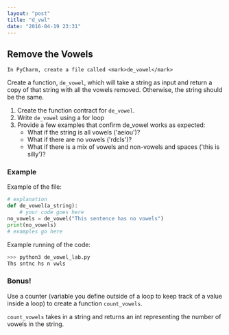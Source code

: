 ```yaml
---
layout: "post"
title: "d_vwl"
date: "2016-04-19 23:31"
---
```


## Remove the Vowels

`In PyCharm, create a file called <mark>de_vowel</mark>`

Create a function, `de_vowel`, which will take a string as input and return a copy of that string with all the vowels removed. Otherwise, the string should be the same.

1. Create the function contract for `de_vowel`.
2. Write `de_vowel` using a for loop
3. Provide a few examples that confirm de_vowel works as expected:
	* What if the string is all vowels ('aeiou')?
	* What if there are no vowels ('rdcls')?
	* What if there is a mix of vowels and non-vowels and spaces ('this is silly')?

### Example

Example of the file:

```python
# explanation
def de_vowel(a_string):
	# your code goes here
no_vowels = de_vowel("This sentence has no vowels")
print(no_vowels)
# examples go here
```

Example running of the code:

```python
>>> python3 de_vowel_lab.py
Ths sntnc hs n vwls
```

### Bonus!
Use a counter (variable you define outside of a loop to keep track of a value inside a loop) to create a function `count_vowels`.

`count_vowels` takes in a string and returns an int representing the number of vowels in the string.
